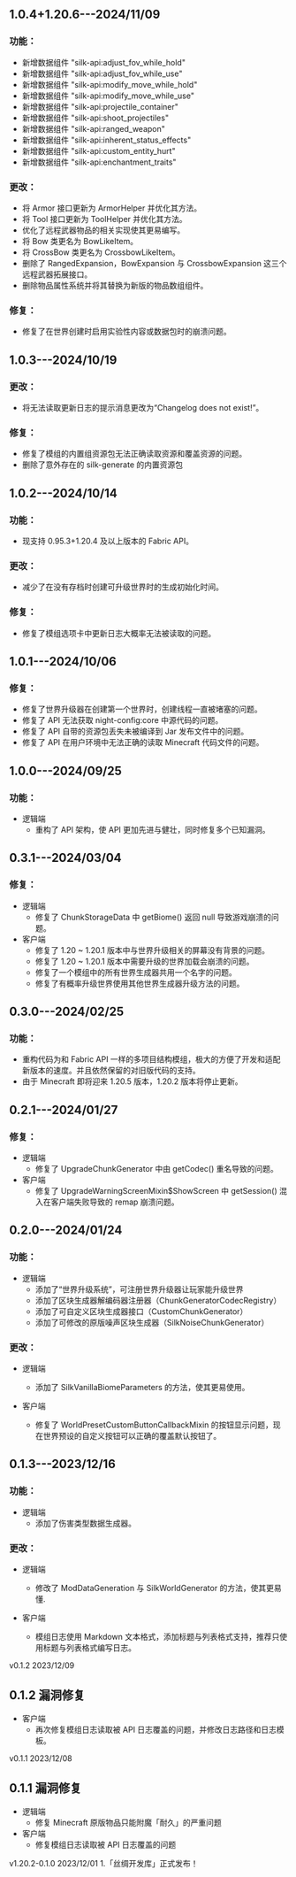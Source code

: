 ## 1.0.4+1.20.6---2024/11/09

### 功能：

- 新增数据组件 "silk-api:adjust_fov_while_hold"
- 新增数据组件 "silk-api:adjust_fov_while_use"
- 新增数据组件 "silk-api:modify_move_while_hold"
- 新增数据组件 "silk-api:modify_move_while_use"
- 新增数据组件 "silk-api:projectile_container"
- 新增数据组件 "silk-api:shoot_projectiles"
- 新增数据组件 "silk-api:ranged_weapon"
- 新增数据组件 "silk-api:inherent_status_effects"
- 新增数据组件 "silk-api:custom_entity_hurt"
- 新增数据组件 "silk-api:enchantment_traits"

### 更改：

- 将 Armor 接口更新为 ArmorHelper 并优化其方法。
- 将 Tool 接口更新为 ToolHelper 并优化其方法。
- 优化了远程武器物品的相关实现使其更易编写。
- 将 Bow 类更名为 BowLikeItem。
- 将 CrossBow 类更名为 CrossbowLikeItem。
- 删除了 RangedExpansion，BowExpansion 与 CrossbowExpansion 这三个远程武器拓展接口。
- 删除物品属性系统并将其替换为新版的物品数组组件。

### 修复：

- 修复了在世界创建时启用实验性内容或数据包时的崩溃问题。

## 1.0.3---2024/10/19

### 更改：

- 将无法读取更新日志的提示消息更改为“Changelog does not exist!”。

### 修复：

- 修复了模组的内置组资源包无法正确读取资源和覆盖资源的问题。
- 删除了意外存在的 silk-generate 的内置资源包

## 1.0.2---2024/10/14

### 功能：

- 现支持 0.95.3+1.20.4 及以上版本的 Fabric API。

### 更改：

- 减少了在没有存档时创建可升级世界时的生成初始化时间。

### 修复：

- 修复了模组选项卡中更新日志大概率无法被读取的问题。

## 1.0.1---2024/10/06

### 修复：

- 修复了世界升级器在创建第一个世界时，创建线程一直被堵塞的问题。
- 修复了 API 无法获取 night-config:core 中源代码的问题。
- 修复了 API 自带的资源包丢失未被编译到 Jar 发布文件中的问题。
- 修复了 API 在用户环境中无法正确的读取 Minecraft 代码文件的问题。

## 1.0.0---2024/09/25

### 功能：

- 逻辑端
	- 重构了 API 架构，使 API 更加先进与健壮，同时修复多个已知漏洞。

## 0.3.1---2024/03/04

### 修复：

- 逻辑端
	- 修复了 ChunkStorageData 中 getBiome() 返回 null 导致游戏崩溃的问题。
- 客户端
	- 修复了 1.20 ~ 1.20.1 版本中与世界升级相关的屏幕没有背景的问题。
	- 修复了 1.20 ~ 1.20.1 版本中需要升级的世界加载会崩溃的问题。
	- 修复了一个模组中的所有世界生成器共用一个名字的问题。
	- 修复了有概率升级世界使用其他世界生成器升级方法的问题。

## 0.3.0---2024/02/25

### 功能：

- 重构代码为和 Fabric API 一样的多项目结构模组，极大的方便了开发和适配新版本的速度。并且依然保留的对旧版代码的支持。
- 由于 Minecraft 即将迎来 1.20.5 版本，1.20.2 版本将停止更新。

## 0.2.1---2024/01/27

### 修复：

- 逻辑端
	- 修复了 UpgradeChunkGenerator 中由 getCodec() 重名导致的问题。
- 客户端
	- 修复了 UpgradeWarningScreenMixin$ShowScreen 中 getSession() 混入在客户端失败导致的 remap 崩溃问题。

## 0.2.0---2024/01/24

### 功能：

- 逻辑端
	- 添加了“世界升级系统”，可注册世界升级器让玩家能升级世界
	- 添加了区块生成器解编码器注册器（ChunkGeneratorCodecRegistry）
	- 添加了可自定义区块生成器接口（CustomChunkGenerator）
	- 添加了可修改的原版噪声区块生成器（SilkNoiseChunkGenerator）

### 更改：

- 逻辑端
	- 添加了 SilkVanillaBiomeParameters 的方法，使其更易使用。

- 客户端
	- 修复了 WorldPresetCustomButtonCallbackMixin 的按钮显示问题，现在世界预设的自定义按钮可以正确的覆盖默认按钮了。

## 0.1.3---2023/12/16

### 功能：

- 逻辑端
	- 添加了伤害类型数据生成器。

### 更改：

- 逻辑端
	- 修改了 ModDataGeneration 与 SilkWorldGenerator 的方法，使其更易懂.

- 客户端
	- 模组日志使用 Markdown 文本格式，添加标题与列表格式支持，推荐只使用标题与列表格式编写日志。

v0.1.2 2023/12/09

## 0.1.2 漏洞修复

- 客户端
	- 再次修复模组日志读取被 API 日志覆盖的问题，并修改日志路径和日志模板。

v0.1.1 2023/12/08

## 0.1.1 漏洞修复

- 逻辑端
	- 修复 Minecraft 原版物品只能附魔「耐久」的严重问题
- 客户端
	- 修复模组日志读取被 API 日志覆盖的问题

v1.20.2-0.1.0 2023/12/01
1.「丝绸开发库」正式发布！